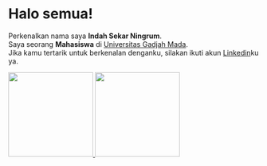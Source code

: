 # Halo semua! 
Perkenalkan nama saya **Indah Sekar Ningrum**.\
Saya seorang **Mahasiswa** di [Universitas Gadjah Mada](https://ugm.ac.id/).\
Jika kamu tertarik untuk berkenalan denganku, silakan ikuti akun [Linkedin](https://www.linkedin.com/in/indah-sekar-ningrum/)ku ya.
 
<p align="left">
<a href="https://github.com/indah0503">
  <img height="170em" src="https://github-readme-stats-eight-theta.vercel.app/api?username=indah0503&show_icons=true&theme=algolia&include_all_commits=true&count_private=true"/>
  <img height="170em" src="https://github-readme-stats-eight-theta.vercel.app/api/top-langs/?username=indah0503&layout=compact&langs_count=8&theme=algolia"/>
</a>
</p>

